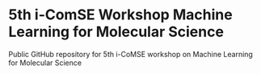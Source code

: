 # 5th i-ComSE Workshop Machine Learning for Molecular Science

Public GitHub repository for 5th i-CoMSE workshop on Machine Learning for Molecular Science
